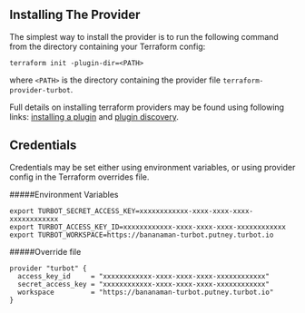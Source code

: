 
Installing The Provider
-----------------------

The simplest way to install the provider is to run the following command from the directory containing your Terraform config: 

```
terraform init -plugin-dir=<PATH>
``` 
where `<PATH>` is the directory containing the provider file `terraform-provider-turbot`.    


Full details on installing terraform providers may be found using following links:  [installing a plugin](https://www.terraform.io/docs/plugins/basics.html#installing-a-plugin) and [plugin discovery](https://www.terraform.io/docs/extend/how-terraform-works.html#discovery).

Credentials
-----------
Credentials may be set either using environment variables, or using provider config in the Terraform overrides file.

#####Environment Variables
```
export TURBOT_SECRET_ACCESS_KEY=xxxxxxxxxxxx-xxxx-xxxx-xxxx-xxxxxxxxxxxx  
export TURBOT_ACCESS_KEY_ID=xxxxxxxxxxxx-xxxx-xxxx-xxxx-xxxxxxxxxxxx
export TURBOT_WORKSPACE=https://bananaman-turbot.putney.turbot.io
```
#####Override file
```
provider "turbot" {
  access_key_id     = "xxxxxxxxxxxx-xxxx-xxxx-xxxx-xxxxxxxxxxxx"
  secret_access_key = "xxxxxxxxxxxx-xxxx-xxxx-xxxx-xxxxxxxxxxxx"
  workspace         = "https://bananaman-turbot.putney.turbot.io"
}
```
